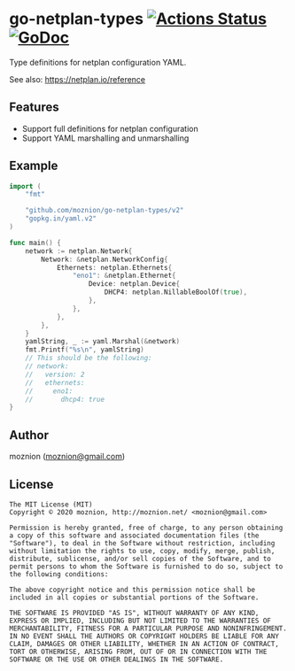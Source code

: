 # go-netplan-types [![Actions Status](https://github.com/moznion/go-netplan-types/workflows/Go/badge.svg)](https://github.com/moznion/go-netplan-types/actions) [![GoDoc](https://godoc.org/github.com/moznion/go-netplan-types/v2?status.svg)](https://godoc.org/github.com/moznion/go-netplan-types/v2)

Type definitions for netplan configuration YAML.

See also: https://netplan.io/reference

## Features

- Support full definitions for netplan configuration
- Support YAML marshalling and unmarshalling

## Example

```go
import (
	"fmt"

	"github.com/moznion/go-netplan-types/v2"
	"gopkg.in/yaml.v2"
)

func main() {
	network := netplan.Network{
		Network: &netplan.NetworkConfig{
			Ethernets: netplan.Ethernets{
				"eno1": &netplan.Ethernet{
					Device: netplan.Device{
						DHCP4: netplan.NillableBoolOf(true),
					},
				},
			},
		},
	}
	yamlString, _ := yaml.Marshal(&network)
	fmt.Printf("%s\n", yamlString)
	// This should be the following:
	// network:
	//   version: 2
	//   ethernets:
	//     eno1:
	//       dhcp4: true
}
```

## Author

moznion (<moznion@gmail.com>)

## License

```
The MIT License (MIT)
Copyright © 2020 moznion, http://moznion.net/ <moznion@gmail.com>

Permission is hereby granted, free of charge, to any person obtaining a copy of this software and associated documentation files (the "Software"), to deal in the Software without restriction, including without limitation the rights to use, copy, modify, merge, publish, distribute, sublicense, and/or sell copies of the Software, and to permit persons to whom the Software is furnished to do so, subject to the following conditions:

The above copyright notice and this permission notice shall be included in all copies or substantial portions of the Software.

THE SOFTWARE IS PROVIDED "AS IS", WITHOUT WARRANTY OF ANY KIND, EXPRESS OR IMPLIED, INCLUDING BUT NOT LIMITED TO THE WARRANTIES OF MERCHANTABILITY, FITNESS FOR A PARTICULAR PURPOSE AND NONINFRINGEMENT. IN NO EVENT SHALL THE AUTHORS OR COPYRIGHT HOLDERS BE LIABLE FOR ANY CLAIM, DAMAGES OR OTHER LIABILITY, WHETHER IN AN ACTION OF CONTRACT, TORT OR OTHERWISE, ARISING FROM, OUT OF OR IN CONNECTION WITH THE SOFTWARE OR THE USE OR OTHER DEALINGS IN THE SOFTWARE.
```
